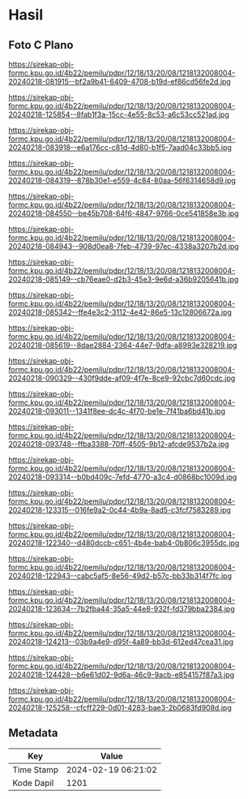 # Hasil

## Foto C Plano

https://sirekap-obj-formc.kpu.go.id/4b22/pemilu/pdpr/12/18/13/20/08/1218132008004-20240218-081915--bf2a9b41-6409-4708-b19d-ef86cd56fe2d.jpg

https://sirekap-obj-formc.kpu.go.id/4b22/pemilu/pdpr/12/18/13/20/08/1218132008004-20240218-125854--8fab1f3a-15cc-4e55-8c53-a6c53cc521ad.jpg

https://sirekap-obj-formc.kpu.go.id/4b22/pemilu/pdpr/12/18/13/20/08/1218132008004-20240218-083918--e6a176cc-c81d-4d80-b1f5-7aad04c33bb5.jpg

https://sirekap-obj-formc.kpu.go.id/4b22/pemilu/pdpr/12/18/13/20/08/1218132008004-20240218-084319--878b30e1-e559-4c84-80aa-56f6314658d9.jpg

https://sirekap-obj-formc.kpu.go.id/4b22/pemilu/pdpr/12/18/13/20/08/1218132008004-20240218-084550--be45b708-64f6-4847-9766-0ce541858e3b.jpg

https://sirekap-obj-formc.kpu.go.id/4b22/pemilu/pdpr/12/18/13/20/08/1218132008004-20240218-084943--908d0ea8-7feb-4739-97ec-4338a3207b2d.jpg

https://sirekap-obj-formc.kpu.go.id/4b22/pemilu/pdpr/12/18/13/20/08/1218132008004-20240218-085149--cb76eae0-d2b3-45e3-9e6d-a36b9205641b.jpg

https://sirekap-obj-formc.kpu.go.id/4b22/pemilu/pdpr/12/18/13/20/08/1218132008004-20240218-085342--ffe4e3c2-3112-4e42-86e5-13c12806672a.jpg

https://sirekap-obj-formc.kpu.go.id/4b22/pemilu/pdpr/12/18/13/20/08/1218132008004-20240218-085619--8dae2884-2364-44e7-9dfa-a8993e328219.jpg

https://sirekap-obj-formc.kpu.go.id/4b22/pemilu/pdpr/12/18/13/20/08/1218132008004-20240218-090329--430f9dde-af09-4f7e-8ce9-92cbc7d60cdc.jpg

https://sirekap-obj-formc.kpu.go.id/4b22/pemilu/pdpr/12/18/13/20/08/1218132008004-20240218-093011--1341f8ee-dc4c-4f70-be1e-7f41ba6bd41b.jpg

https://sirekap-obj-formc.kpu.go.id/4b22/pemilu/pdpr/12/18/13/20/08/1218132008004-20240218-093748--ffba3388-70ff-4505-9b12-afcde9537b2a.jpg

https://sirekap-obj-formc.kpu.go.id/4b22/pemilu/pdpr/12/18/13/20/08/1218132008004-20240218-093314--b0bd409c-7efd-4770-a3c4-d0868bc1009d.jpg

https://sirekap-obj-formc.kpu.go.id/4b22/pemilu/pdpr/12/18/13/20/08/1218132008004-20240218-123315--016fe9a2-0c44-4b9a-8ad5-c3fcf7583289.jpg

https://sirekap-obj-formc.kpu.go.id/4b22/pemilu/pdpr/12/18/13/20/08/1218132008004-20240218-122340--d480dccb-c651-4b4e-bab4-0b806c3955dc.jpg

https://sirekap-obj-formc.kpu.go.id/4b22/pemilu/pdpr/12/18/13/20/08/1218132008004-20240218-122943--cabc5af5-8e56-49d2-b57c-bb33b314f7fc.jpg

https://sirekap-obj-formc.kpu.go.id/4b22/pemilu/pdpr/12/18/13/20/08/1218132008004-20240218-123634--7b2fba44-35a5-44e8-932f-fd379bba2384.jpg

https://sirekap-obj-formc.kpu.go.id/4b22/pemilu/pdpr/12/18/13/20/08/1218132008004-20240218-124213--03b9a4e9-d95f-4a89-bb3d-612ed47cea31.jpg

https://sirekap-obj-formc.kpu.go.id/4b22/pemilu/pdpr/12/18/13/20/08/1218132008004-20240218-124428--b6e61d02-9d6a-46c9-9acb-e854157f87a3.jpg

https://sirekap-obj-formc.kpu.go.id/4b22/pemilu/pdpr/12/18/13/20/08/1218132008004-20240218-125258--cfcff229-0d01-4283-bae3-2b0683fd908d.jpg


## Metadata

| Key        | Value               |
| ---------- | ------------------- |
| Time Stamp | 2024-02-19 06:21:02 |
| Kode Dapil | 1201                |



